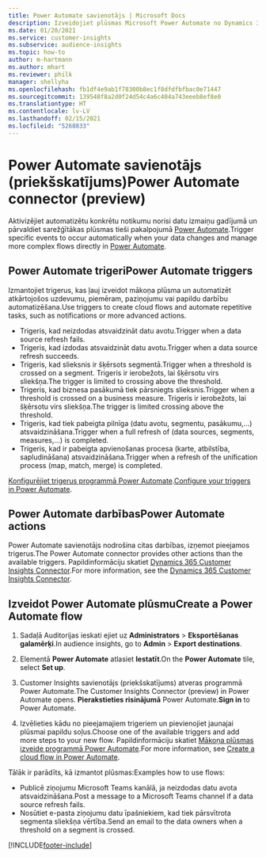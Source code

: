 ```yaml
---
title: Power Automate savienotājs | Microsoft Docs
description: Izveidojiet plūsmas Microsoft Power Automate no Dynamics 365 Customer Insights.
ms.date: 01/20/2021
ms.service: customer-insights
ms.subservice: audience-insights
ms.topic: how-to
author: m-hartmann
ms.author: mhart
ms.reviewer: philk
manager: shellyha
ms.openlocfilehash: fb1df4e9ab1f78300b8ec1f8dfdfbfbac0e71447
ms.sourcegitcommit: 139548f8a2d0f24d54c4a6c404a743eeeb8ef8e0
ms.translationtype: HT
ms.contentlocale: lv-LV
ms.lasthandoff: 02/15/2021
ms.locfileid: "5268833"
---
```

# <a name="power-automate-connector-preview"></a><span data-ttu-id="25f92-103">Power Automate savienotājs (priekšskatījums)</span><span class="sxs-lookup"><span data-stu-id="25f92-103">Power Automate connector (preview)</span></span>

<span data-ttu-id="25f92-104">Aktivizējiet automatizētu konkrētu notikumu norisi datu izmaiņu gadījumā un pārvaldiet sarežģītākas plūsmas tieši pakalpojumā [Power Automate](https://flow.microsoft.com/).</span><span class="sxs-lookup"><span data-stu-id="25f92-104">Trigger specific events to occur automatically when your data changes and manage more complex flows directly in [Power Automate](https://flow.microsoft.com/).</span></span>

## <a name="power-automate-triggers"></a><span data-ttu-id="25f92-105">Power Automate trigeri</span><span class="sxs-lookup"><span data-stu-id="25f92-105">Power Automate triggers</span></span>

<span data-ttu-id="25f92-106">Izmantojiet trigerus, kas ļauj izveidot mākoņa plūsma un automatizēt atkārtojošos uzdevumu, piemēram, paziņojumu vai papildu darbību automatizēšana.</span><span class="sxs-lookup"><span data-stu-id="25f92-106">Use triggers to create cloud flows and automate repetitive tasks, such as notifications or more advanced actions.</span></span> 

- <span data-ttu-id="25f92-107">Trigeris, kad neizdodas atsvaidzināt datu avotu.</span><span class="sxs-lookup"><span data-stu-id="25f92-107">Trigger when a data source refresh fails.</span></span> 
- <span data-ttu-id="25f92-108">Trigeris, kad izdodas atsvaidzināt datu avotu.</span><span class="sxs-lookup"><span data-stu-id="25f92-108">Trigger when a data source refresh succeeds.</span></span>
- <span data-ttu-id="25f92-109">Trigeris, kad slieksnis ir šķērsots segmentā.</span><span class="sxs-lookup"><span data-stu-id="25f92-109">Trigger when a threshold is crossed on a segment.</span></span> <span data-ttu-id="25f92-110">Trigeris ir ierobežots, lai šķērsotu virs sliekšņa.</span><span class="sxs-lookup"><span data-stu-id="25f92-110">The trigger is limited to crossing above the threshold.</span></span>
- <span data-ttu-id="25f92-111">Trigeris, kad biznesa pasākumā tiek pārsniegts slieksnis.</span><span class="sxs-lookup"><span data-stu-id="25f92-111">Trigger when a threshold is crossed on a business measure.</span></span> <span data-ttu-id="25f92-112">Trigeris ir ierobežots, lai šķērsotu virs sliekšņa.</span><span class="sxs-lookup"><span data-stu-id="25f92-112">The trigger is limited crossing above the threshold.</span></span>
- <span data-ttu-id="25f92-113">Trigeris, kad tiek pabeigta pilnīga (datu avotu, segmentu, pasākumu,...) atsvaidzināšana.</span><span class="sxs-lookup"><span data-stu-id="25f92-113">Trigger when a full refresh of (data sources, segments, measures,...) is completed.</span></span>
- <span data-ttu-id="25f92-114">Trigeris, kad ir pabeigta apvienošanas procesa (karte, atbilstība, sapludināšana) atsvaidzināšana.</span><span class="sxs-lookup"><span data-stu-id="25f92-114">Trigger when a refresh of the unification process (map, match, merge) is completed.</span></span>

<span data-ttu-id="25f92-115">[Konfigurējiet trigerus programmā Power Automate](https://flow.microsoft.com/connectors/shared_customerinsights/dynamics-365-customer-insights-connector/).</span><span class="sxs-lookup"><span data-stu-id="25f92-115">[Configure your triggers in Power Automate](https://flow.microsoft.com/connectors/shared_customerinsights/dynamics-365-customer-insights-connector/).</span></span>

## <a name="power-automate-actions"></a><span data-ttu-id="25f92-116">Power Automate darbības</span><span class="sxs-lookup"><span data-stu-id="25f92-116">Power Automate actions</span></span>
<span data-ttu-id="25f92-117">Power Automate savienotājs nodrošina citas darbības, izņemot pieejamos trigerus.</span><span class="sxs-lookup"><span data-stu-id="25f92-117">The Power Automate connector provides other actions than the available triggers.</span></span> <span data-ttu-id="25f92-118">Papildinformāciju skatiet [Dynamics 365 Customer Insights Connector](https://docs.microsoft.com/connectors/customerinsights/).</span><span class="sxs-lookup"><span data-stu-id="25f92-118">For more information, see the [Dynamics 365 Customer Insights Connector](https://docs.microsoft.com/connectors/customerinsights/).</span></span>

## <a name="create-a-power-automate-flow"></a><span data-ttu-id="25f92-119">Izveidot Power Automate plūsmu</span><span class="sxs-lookup"><span data-stu-id="25f92-119">Create a Power Automate flow</span></span>

1. <span data-ttu-id="25f92-120">Sadaļā Auditorijas ieskati ejiet uz **Administrators** > **Eksportēšanas galamērķi**.</span><span class="sxs-lookup"><span data-stu-id="25f92-120">In audience insights, go to **Admin** > **Export destinations**.</span></span>

1. <span data-ttu-id="25f92-121">Elementā **Power Automate** atlasiet **Iestatīt**.</span><span class="sxs-lookup"><span data-stu-id="25f92-121">On the **Power Automate** tile, select **Set up**.</span></span>

1. <span data-ttu-id="25f92-122">Customer Insights savienotājs (priekšskatījums) atveras programmā Power Automate.</span><span class="sxs-lookup"><span data-stu-id="25f92-122">The Customer Insights Connector (preview) in Power Automate opens.</span></span> <span data-ttu-id="25f92-123">**Pierakstieties risinājumā** Power Automate.</span><span class="sxs-lookup"><span data-stu-id="25f92-123">**Sign in** to Power Automate.</span></span>

1. <span data-ttu-id="25f92-124">Izvēlieties kādu no pieejamajiem trigeriem un pievienojiet jaunajai plūsmai papildu soļus.</span><span class="sxs-lookup"><span data-stu-id="25f92-124">Choose one of the available triggers and add more steps to your new flow.</span></span> <span data-ttu-id="25f92-125">Papildinformāciju skatiet [Mākoņa plūsmas izveide programmā Power Automate](https://docs.microsoft.com/power-automate/get-started-logic-flow).</span><span class="sxs-lookup"><span data-stu-id="25f92-125">For more information, see [Create a cloud flow in Power Automate](https://docs.microsoft.com/power-automate/get-started-logic-flow).</span></span>

<span data-ttu-id="25f92-126">Tālāk ir parādīts, kā izmantot plūsmas:</span><span class="sxs-lookup"><span data-stu-id="25f92-126">Examples how to use flows:</span></span> 
- <span data-ttu-id="25f92-127">Publicē ziņojumu Microsoft Teams kanālā, ja neizdodas datu avota atsvaidzināšana.</span><span class="sxs-lookup"><span data-stu-id="25f92-127">Post a message to a Microsoft Teams channel if a data source refresh fails.</span></span> 
- <span data-ttu-id="25f92-128">Nosūtiet e-pasta ziņojumu datu īpašniekiem, kad tiek pārsvītrota segmenta sliekšņa vērtība.</span><span class="sxs-lookup"><span data-stu-id="25f92-128">Send an email to the data owners when a threshold on a segment is crossed.</span></span>



[!INCLUDE[footer-include](../includes/footer-banner.md)]